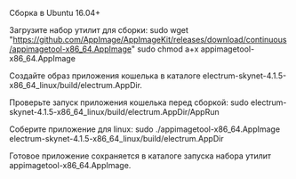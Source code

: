 Сборка в Ubuntu 16.04+

Загрузите набор утилит для сборки: 
sudo wget "https://github.com/AppImage/AppImageKit/releases/download/continuous/appimagetool-x86_64.AppImage"
sudo chmod a+x appimagetool-x86_64.AppImage

Создайте образ приложения кошелька в каталоге electrum-skynet-4.1.5-x86_64_linux/build/electrum.AppDir.

Проверьте запуск приложения кошелька перед сборкой:
sudo electrum-skynet-4.1.5-x86_64_linux/build/electrum.AppDir/AppRun 

Соберите приложение для linux:
sudo ./appimagetool-x86_64.AppImage electrum-skynet-4.1.5-x86_64_linux/build/electrum.AppDir

Готовое приложение сохраняется в каталоге запуска набора утилит appimagetool-x86_64.AppImage.


